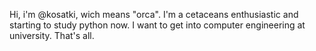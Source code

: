 Hi, i'm @kosatki, wich means "orca".
I'm a cetaceans enthusiastic and starting to study python now.
I want to get into computer engineering at university. 
That's all. 
